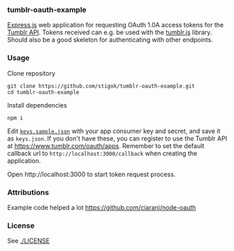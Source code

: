 ### tumblr-oauth-example

[Express.js](http://expressjs.com) web application for requesting OAuth 1.0A access tokens for the [Tumblr API](https://www.tumblr.com/api).
Tokens received can e.g. be used with the [tumblr.js](https://github.com/tumblr/tumblr.js) library.
Should also be a good skeleton for authenticating with other endpoints.

### Usage

Clone repository

    git clone https://github.com/stigok/tumblr-oauth-example.git
    cd tumblr-oauth-example

Install dependencies

    npm i

Edit [`keys.sample.json`](./keys.sample.json) with your app consumer key and secret, and save it as `keys.json`.
If you don't have these, you can register to use the Tumblr API at https://www.tumblr.com/oauth/apps.
Remember to set the default callback url to `http://localhost:3000/callback` when creating the application.

Open http://localhost:3000 to start token request process.

### Attributions
Example code helped a lot https://github.com/ciaranj/node-oauth

### License
See [./LICENSE](./LICENSE)

